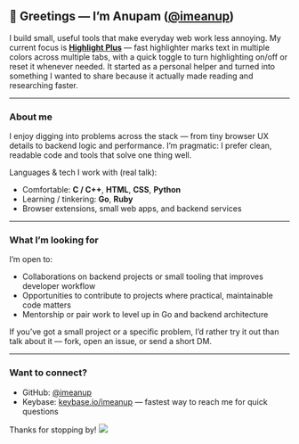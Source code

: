 ## 👋 Greetings — I’m Anupam ([@imeanup](https://imeanup.github.io/))

I build small, useful tools that make everyday web work less annoying. My current focus is **[Highlight Plus](https://imeanup.github.io/highlighter-support/)** — fast highlighter marks text in multiple colors across multiple tabs, with a quick toggle to turn highlighting on/off or reset it whenever needed. It started as a personal helper and turned into something I wanted to share because it actually made reading and researching faster.

---

### About me

I enjoy digging into problems across the stack — from tiny browser UX details to backend logic and performance. I’m pragmatic: I prefer clean, readable code and tools that solve one thing well.

Languages & tech I work with (real talk):

* Comfortable: **C / C++**, **HTML**, **CSS**, **Python**
* Learning / tinkering: **Go**, **Ruby**
* Browser extensions, small web apps, and backend services

---

### What I’m looking for

I’m open to:

* Collaborations on backend projects or small tooling that improves developer workflow
* Opportunities to contribute to projects where practical, maintainable code matters
* Mentorship or pair work to level up in Go and backend architecture

If you’ve got a small project or a specific problem, I’d rather try it out than talk about it — fork, open an issue, or send a short DM.

---

### Want to connect?

* GitHub: [@imeanup](https://github.com/imeanup)
* Keybase: [keybase.io/imeanup](https://keybase.io/imeanup) — fastest way to reach me for quick questions

Thanks for stopping by! ![](https://komarev.com/ghpvc/?username=imeanup\&color=green)
